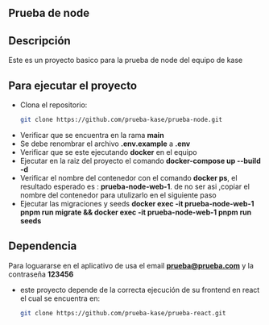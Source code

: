 ## Prueba de node

## Descripción
Este es un proyecto basico para la prueba de node del equipo de kase

## Para ejecutar el proyecto
- Clona el repositorio:
   ```bash
   git clone https://github.com/prueba-kase/prueba-node.git
- Verificar que se encuentra en la rama **main**
- Se debe renombrar el archivo **.env.example** a **.env**
- Verificar que se este ejecutando **docker** en el equipo
- Ejecutar en la raiz del proyecto el comando **docker-compose up --build -d**
- Verificar el nombre del contenedor  con el comando **docker ps**,  el resultado esperado es : **prueba-node-web-1**. de no ser asi ,copiar el nombre del contenedor para utulizarlo en el siguiente paso
- Ejecutar las migraciones y seeds **docker exec -it prueba-node-web-1 pnpm run migrate &&  docker exec -it prueba-node-web-1 pnpm run seeds**

## Dependencia
Para loguararse en el aplicativo de usa el email **prueba@prueba.com** y la contraseña **123456**

- este proyecto depende de la correcta ejecución de su frontend en react el cual se encuentra en:
   ```bash
   git clone https://github.com/prueba-kase/prueba-react.git



